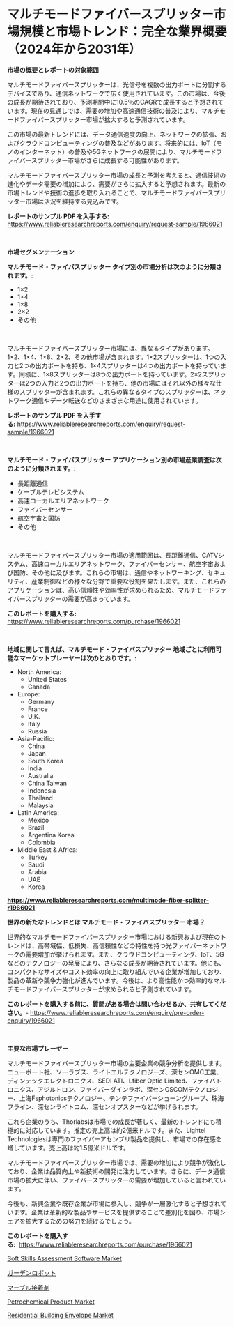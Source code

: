 <p><h1>マルチモードファイバースプリッター市場規模と市場トレンド：完全な業界概要（2024年から2031年）</h1></p><p><strong>市場の概要とレポートの対象範囲</strong></p>
<p><p>マルチモードファイバースプリッターは、光信号を複数の出力ポートに分割するデバイスであり、通信ネットワークで広く使用されています。この市場は、今後の成長が期待されており、予測期間中に10.5％のCAGRで成長すると予想されています。現在の見通しでは、需要の増加や高速通信技術の普及により、マルチモードファイバースプリッター市場が拡大すると予測されています。</p><p>この市場の最新トレンドには、データ通信速度の向上、ネットワークの拡張、およびクラウドコンピューティングの普及などがあります。将来的には、IoT（モノのインターネット）の普及や5Gネットワークの展開により、マルチモードファイバースプリッター市場がさらに成長する可能性があります。</p><p>マルチモードファイバースプリッター市場の成長と予測を考えると、通信技術の進化やデータ需要の増加により、需要がさらに拡大すると予想されます。最新の市場トレンドや技術の進歩を取り入れることで、マルチモードファイバースプリッター市場は活況を維持する見込みです。</p></p>
<p><strong>レポートのサンプル PDF を入手する:</strong> <a href="https://www.reliableresearchreports.com/enquiry/request-sample/1966021">https://www.reliableresearchreports.com/enquiry/request-sample/1966021</a></p>
<p>&nbsp;</p>
<p><strong>市場セグメンテーション</strong></p>
<p><strong>マルチモード・ファイバスプリッター タイプ別の市場分析は次のように分類されます。:</strong></p>
<p><ul><li>1×2</li><li>1×4</li><li>1×8</li><li>2×2</li><li>その他</li></ul></p>
<p>&nbsp;</p>
<p><p>マルチモードファイバースプリッター市場には、異なるタイプがあります。1×2、1×4、1×8、2×2、その他市場が含まれます。1×2スプリッターは、1つの入力と2つの出力ポートを持ち、1×4スプリッターは4つの出力ポートを持っています。同様に、1×8スプリッターは8つの出力ポートを持っています。2×2スプリッターは2つの入力と2つの出力ポートを持ち、他の市場にはそれ以外の様々な仕様のスプリッターが含まれます。これらの異なるタイプのスプリッターは、ネットワーク通信やデータ転送などのさまざまな用途に使用されています。</p></p>
<p><strong>レポートのサンプル PDF を入手する:</strong>&nbsp;<a href="https://www.reliableresearchreports.com/enquiry/request-sample/1966021">https://www.reliableresearchreports.com/enquiry/request-sample/1966021</a></p>
<p>&nbsp;</p>
<p><strong> マルチモード・ファイバスプリッター アプリケーション別の市場産業調査は次のように分類されます。:</strong></p>
<p><ul><li>長距離通信</li><li>ケーブルテレビシステム</li><li>高速ローカルエリアネットワーク</li><li>ファイバーセンサー</li><li>航空宇宙と国防</li><li>その他</li></ul></p>
<p>&nbsp;</p>
<p><p>マルチモードファイバースプリッター市場の適用範囲は、長距離通信、CATVシステム、高速ローカルエリアネットワーク、ファイバーセンサー、航空宇宙および国防、その他に及びます。これらの市場は、通信やネットワーキング、セキュリティ、産業制御などの様々な分野で重要な役割を果たします。また、これらのアプリケーションは、高い信頼性や効率性が求められるため、マルチモードファイバースプリッターの需要が高まっています。</p></p>
<p><strong>このレポートを購入する:</strong>&nbsp; <a href="https://www.reliableresearchreports.com/purchase/1966021">https://www.reliableresearchreports.com/purchase/1966021</a></p>
<p>&nbsp;</p>
<p><strong>地域に関して言えば、マルチモード・ファイバスプリッター 地域ごとに利用可能なマーケットプレーヤーは次のとおりです。:</strong></p>
<p><ul>
    <li>
        North America:
        <ul>
            <li>United States</li>
            <li>Canada</li>
        </ul>
    </li>
    <li>
        Europe:
        <ul>
            <li>Germany</li>
            <li>France</li>
            <li>U.K.</li>
            <li>Italy</li>
            <li>Russia</li>
        </ul>
    </li>
    <li>
        Asia-Pacific:
        <ul>
            <li>China</li>
            <li>Japan</li>
            <li>South Korea</li>
            <li>India</li>
            <li>Australia</li>
            <li>China Taiwan</li>
            <li>Indonesia</li>
            <li>Thailand</li>
            <li>Malaysia</li>
        </ul>
    </li>
    <li>
        Latin America:
        <ul>
            <li>Mexico</li>
            <li>Brazil</li>
            <li>Argentina Korea</li>
            <li>Colombia</li>
        </ul>
    </li>
    <li>
        Middle East & Africa:
        <ul>
            <li>Turkey</li>
            <li>Saudi</li>
            <li>Arabia</li>
            <li>UAE</li>
            <li>Korea</li>
        </ul>
    </li>
    </ul></p>
<p><strong><a href="https://www.reliableresearchreports.com/multimode-fiber-splitter-r1966021">https://www.reliableresearchreports.com/multimode-fiber-splitter-r1966021</a></strong>&nbsp;</p>
<p><strong>世界の新たなトレンドとは マルチモード・ファイバスプリッター 市場？</strong></p>
<p><p>世界的なマルチモードファイバースプリッター市場における新興および現在のトレンドは、高帯域幅、低損失、高信頼性などの特性を持つ光ファイバーネットワークの需要増加が挙げられます。また、クラウドコンピューティング、IoT、5Gなどのテクノロジーの発展により、さらなる成長が期待されています。他にも、コンパクトなサイズやコスト効率の向上に取り組んでいる企業が増加しており、製品の革新や競争力強化が進んでいます。今後は、より高性能かつ効率的なマルチモードファイバースプリッターが求められると予測されています。</p></p>
<p><strong>このレポートを購入する前に、質問がある場合は問い合わせるか、共有してください。</strong>- <a href="https://www.reliableresearchreports.com/enquiry/pre-order-enquiry/1966021">https://www.reliableresearchreports.com/enquiry/pre-order-enquiry/1966021</a></p>
<p>&nbsp;</p>
<p><strong>主要な市場プレーヤー</strong></p>
<p><p>マルチモードファイバースプリッター市場の主要企業の競争分析を提供します。ニューポート社、ソーラブス、ライトエルテクノロジーズ、深センOMC工業、ディンテックエレクトロニクス、SEDI ATI、Lfiber Optic Limited、ファイバトロニクス、アジルトロン、ファイバーダインラボ、深センOSCOMテクノロジー、上海Fsphotonicsテクノロジー、テンテファイバーショーングループ、珠海フライン、深センライトコム、深センオプスターなどが挙げられます。</p><p>これら企業のうち、Thorlabsは市場での成長が著しく、最新のトレンドにも積極的に対応しています。推定の売上高は約2億米ドルです。また、Lightel Technologiesは専門のファイバーアセンブリ製品を提供し、市場での存在感を増しています。売上高は約1.5億米ドルです。</p><p>マルチモードファイバースプリッター市場では、需要の増加により競争が激化しており、企業は品質向上や新技術の開発に注力しています。さらに、データ通信市場の拡大に伴い、ファイバースプリッターの需要が増加していると言われています。</p><p>今後も、新興企業や既存企業が市場に参入し、競争が一層激化すると予想されています。企業は革新的な製品やサービスを提供することで差別化を図り、市場シェアを拡大するための努力を続けるでしょう。</p></p>
<p><strong>このレポートを購入する:</strong>&nbsp;&nbsp;<a href="https://www.reliableresearchreports.com/purchase/1966021">https://www.reliableresearchreports.com/purchase/1966021</a></p>
<p><p><a href="https://github.com/arionmp/Market-Research-Report-List-3/blob/main/soft-skills-assessment-software-market.md">Soft Skills Assessment Software Market</a></p><p><a href="https://github.com/roulaayoub-saad/Market-Research-Report-List-1/blob/main/919089454316.md">ガーデンロボット</a></p><p><a href="https://github.com/schmahlson/Market-Research-Report-List-1/blob/main/605380554317.md">マーブル接着剤</a></p><p><a href="https://www.linkedin.com/pulse/petrochemical-product-market-size-growth-forecast-from-2024-awrgf?trackingId=XF3Uj%2FRJhwTNSK400T%2Bxdg%3D%3D">Petrochemical Product Market</a></p><p><a href="https://www.linkedin.com/pulse/residential-building-envelope-market-size-examines-its-scope-iw00f?trackingId=Hzt0vHRAVJekVJ0aanu9BA%3D%3D">Residential Building Envelope Market</a></p></p>